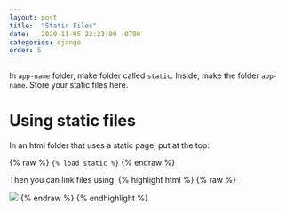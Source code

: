 ```yaml
---
layout: post
title:  "Static Files"
date:   2020-11-05 22:23:00 -0700
categories: django
order: 5
---
```

In `app-name` folder, make folder called `static`. Inside, make the folder `app-name`. Store your static files here.

# Using static files
In an html folder that uses a static page, put at the top:

{% raw %}
`{% load static %}`
{% endraw %}

Then you can link files using:
{% highlight html %}
{% raw %}
<link href="{% static 'app-name/styles.css' %}" rel="stylesheet">
<img src='{% static "app-name/logo.svg" %}'>
{% endraw %}
{% endhighlight %}

